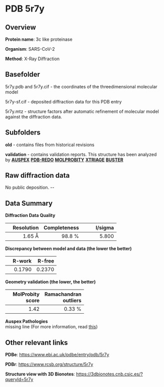 # PDB 5r7y

## Overview

**Protein name**: 3c like proteinase

**Organism**: SARS-CoV-2

**Method**: X-Ray Diffraction

## Basefolder

5r7y.pdb and 5r7y.cif - the coordinates of the threedimensional molecular model

5r7y-sf.cif - deposited diffraction data for this PDB entry

5r7y.mtz - structure factors after automatic refinement of molecular model against the diffraction data.

## Subfolders



**old** - contains files from historical revisions

**validation** - contains validation reports. This structure has been analyzed by [**AUSPEX**](https://github.com/thorn-lab/coronavirus_structural_task_force/tree/master/pdb/3c_like_proteinase/SARS-CoV-2/5r7y/validation/auspex) [**PDB-REDO**](https://github.com/thorn-lab/coronavirus_structural_task_force/tree/master/pdb/3c_like_proteinase/SARS-CoV-2/5r7y/validation/pdb-redo) [**MOLPROBITY**](https://github.com/thorn-lab/coronavirus_structural_task_force/tree/master/pdb/3c_like_proteinase/SARS-CoV-2/5r7y/validation/molprobity) [**XTRIAGE**](https://github.com/thorn-lab/coronavirus_structural_task_force/blob/master/pdb/3c_like_proteinase/SARS-CoV-2/5r7y/validation/Xtriage_output.log) [**BUSTER**](https://www.globalphasing.com/buster/wiki/index.cgi?Covid19Pdb5R7Y) 



## Raw diffraction data

No public deposition. --<br> 

## Data Summary
**Diffraction Data Quality**

|   | Resolution | Completeness| I/sigma |
|---|-------------:|----------------:|--------------:|
|   |1.65 Å|98.8  %|<img width=50/>5.800|

**Discrepancy between model and data (the lower the better)**

|   | **R-work**| **R-free**   
|---|-------------:|----------------:|           
||  0.1790|  0.2370|

**Geometry validation (the lower, the better)**

|   |**MolProbity<br>score**| **Ramachandran<br>outliers** 
|---|-------------:|----------------:|
||  1.42|  0.33 %|

**Auspex Pathologies**<br> missing line (For more information, read [this](https://github.com/thorn-lab/coronavirus_structural_task_force/blob/master/pdb/3c_like_proteinase/SARS-CoV-2/5r7y/validation/auspex/5r7y_auspex_comments.txt))

 



## Other relevant links 
**PDBe**:  https://www.ebi.ac.uk/pdbe/entry/pdb/5r7y
 
**PDBr**: https://www.rcsb.org/structure/5r7y 

**Structure view with 3D Bionotes**: https://3dbionotes.cnb.csic.es/?queryId=5r7y

